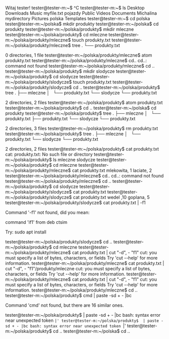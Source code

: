 Witaj tester!
tester@tester-m:~$ ^C
tester@tester-m:~$ ls
Desktop    Downloads  Music        myfile.txt  pojazdy  Public     Videos
Documents  Michalina  mydirectory  Pictures    polska   Templates
tester@tester-m:~$ cd polska
tester@tester-m:~/polska$ mkdir produkty
tester@tester-m:~/polska$ cd produkty
tester@tester-m:~/polska/produkty$ mkdir mleczne
tester@tester-m:~/polska/produkty$ cd mleczne
tester@tester-m:~/polska/produkty/mleczne$ touch produkty.txt
tester@tester-m:~/polska/produkty/mleczne$ tree
.
└── produkty.txt

0 directories, 1 file
tester@tester-m:~/polska/produkty/mleczne$ atom produkty.txt
tester@tester-m:~/polska/produkty/mleczne$ cd..
cd..: command not found
tester@tester-m:~/polska/produkty/mleczne$ cd ..
tester@tester-m:~/polska/produkty$ mkdir slodycze
tester@tester-m:~/polska/produkty$ cd slodycze
tester@tester-m:~/polska/produkty/slodycze$ touch produkty.txt
tester@tester-m:~/polska/produkty/slodycze$ cd ..
tester@tester-m:~/polska/produkty$ tree
.
├── mleczne
│   └── produkty.txt
└── slodycze
    └── produkty.txt

2 directories, 2 files
tester@tester-m:~/polska/produkty$ atom produkty.txt
tester@tester-m:~/polska/produkty$ cd ..
tester@tester-m:~/polska$ cd produkty
tester@tester-m:~/polska/produkty$ tree
.
├── mleczne
│   └── produkty.txt
├── produkty.txt
└── slodycze
    └── produkty.txt

2 directories, 3 files
tester@tester-m:~/polska/produkty$ rm produkty.txt
tester@tester-m:~/polska/produkty$ tree
.
├── mleczne
│   └── produkty.txt
└── slodycze
    └── produkty.txt

2 directories, 2 files
tester@tester-m:~/polska/produkty$ cat produkty.txt
cat: produkty.txt: No such file or directory
tester@tester-m:~/polska/produkty$ ls
mleczne  slodycze
tester@tester-m:~/polska/produkty$ cd mleczne
tester@tester-m:~/polska/produkty/mleczne$ cat produkty.txt
mlekowita, 1
laciate, 2
tester@tester-m:~/polska/produkty/mleczne$ cd..
cd..: command not found
tester@tester-m:~/polska/produkty/mleczne$ cd ..
tester@tester-m:~/polska/produkty$ cd slodycze
tester@tester-m:~/polska/produkty/slodycze$ cat produkty.txt
tester@tester-m:~/polska/produkty/slodycze$ cat produkty.txt
wedel ,10
goplana, 5
tester@tester-m:~/polska/produkty/slodycze$ cat produkty.txt | -f1

Command '-f1' not found, did you mean:

  command 'if1' from deb ctsim

Try: sudo apt install <deb name>

tester@tester-m:~/polska/produkty/slodycze$ cd ..
tester@tester-m:~/polska/produkty$ cd mleczne
tester@tester-m:~/polska/produkty/mleczne$ cat produkty.txt | cut "-d", - "f1"
cut: you must specify a list of bytes, characters, or fields
Try 'cut --help' for more information.
tester@tester-m:~/polska/produkty/mleczne$ cat produkty.txt | cut "-d", - "f1"/produkty/mleczne
cut: you must specify a list of bytes, characters, or fields
Try 'cut --help' for more information.
tester@tester-m:~/polska/produkty/mleczne$ cat produkty.txt | cut "-d", - "f1"
cut: you must specify a list of bytes, characters, or fields
Try 'cut --help' for more information.
tester@tester-m:~/polska/produkty/mleczne$ cd ..
tester@tester-m:~/polska/produkty$ cmd | paste -sd + - |bc

Command 'cmd' not found, but there are 16 similar ones.

tester@tester-m:~/polska/produkty$ <cmd> | paste -sd + - |bc
bash: syntax error near unexpected token `|'
tester@tester-m:~/polska/produkty$  | paste -sd + - |bc
bash: syntax error near unexpected token `|'
tester@tester-m:~/polska/produkty$ cd ..
tester@tester-m:~/polska$ cd ..
